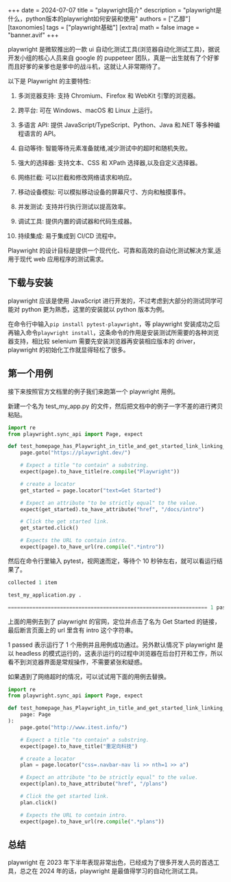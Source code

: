 +++
date = 2024-07-07
title = "playwright简介"
description = "playwright是什么，python版本的playwright如何安装和使用"
authors = ["乙醇"]
[taxonomies]
tags = ["playwright基础"]
[extra]
math = false
image = "banner.avif"
+++

playwright 是微软推出的一款 ui 自动化测试工具(浏览器自动化测试工具)，据说开发小组的核心人员来自 google 的 puppeteer 团队，真是一出生就有了个好爹而且好爹的亲爹也是爹中的战斗机，这就让人非常期待了。

以下是 Playwright 的主要特性:

1. 多浏览器支持: 支持 Chromium、Firefox 和 WebKit 引擎的浏览器。

2. 跨平台: 可在 Windows、macOS 和 Linux 上运行。

3. 多语言 API: 提供 JavaScript/TypeScript、Python、Java 和.NET 等多种编程语言的 API。

4. 自动等待: 智能等待元素准备就绪,减少测试中的超时和随机失败。

5. 强大的选择器: 支持文本、CSS 和 XPath 选择器,以及自定义选择器。

6. 网络拦截: 可以拦截和修改网络请求和响应。

7. 移动设备模拟: 可以模拟移动设备的屏幕尺寸、方向和触摸事件。

8. 并发测试: 支持并行执行测试以提高效率。

9. 调试工具: 提供内置的调试器和代码生成器。

10. 持续集成: 易于集成到 CI/CD 流程中。

Playwright 的设计目标是提供一个现代化、可靠和高效的自动化测试解决方案,适用于现代 web 应用程序的测试需求。

## 下载与安装

playwright 应该是使用 JavaScript 进行开发的，不过考虑到大部分的测试同学可能对 python 更为熟悉，这里的安装就以 python 版本为例。

在命令行中输入`pip install pytest-playwright`，等 playwright 安装成功之后再输入命令`playwright install`，这条命令的作用是安装测试所需要的各种浏览器支持，相比较 selenium 需要先安装浏览器再安装相应版本的 driver，playwright 的初始化工作就显得轻松了很多。

## 第一个用例

接下来按照官方文档里的例子我们来跑第一个 playwright 用例。

新建一个名为 test_my_app.py 的文件，然后把文档中的例子一字不差的进行拷贝粘贴。

```python
import re
from playwright.sync_api import Page, expect

def test_homepage_has_Playwright_in_title_and_get_started_link_linking_to_the_intro_page(page: Page):
    page.goto("https://playwright.dev/")

    # Expect a title "to contain" a substring.
    expect(page).to_have_title(re.compile("Playwright"))

    # create a locator
    get_started = page.locator("text=Get Started")

    # Expect an attribute "to be strictly equal" to the value.
    expect(get_started).to_have_attribute("href", "/docs/intro")

    # Click the get started link.
    get_started.click()

    # Expects the URL to contain intro.
    expect(page).to_have_url(re.compile(".*intro"))
```

然后在命令行里输入 pytest，视网速而定，等待个 10 秒钟左右，就可以看运行结果了。

```python
collected 1 item

test_my_application.py .                                                                                                                       [100%]

================================================================= 1 passed in 7.08s ==================================================================
```

上面的用例去到了 playwright 的官网，定位并点击了名为 Get Started 的链接，最后断言页面上的 url 里含有 intro 这个字符串。

1 passed 表示运行了 1 个用例并且用例成功通过。另外默认情况下 playwright 是以 headless 的模式运行的，这表示运行的过程中浏览器在后台打开和工作，所以看不到浏览器界面是常规操作，不需要紧张和疑惑。

如果遇到了网络超时的情况，可以试试用下面的用例去替换。

```python
import re
from playwright.sync_api import Page, expect

def test_homepage_has_Playwright_in_title_and_get_started_link_linking_to_the_intro_page(
    page: Page
):
    page.goto("http://www.itest.info/")

    # Expect a title "to contain" a substring.
    expect(page).to_have_title("重定向科技")

    # create a locator
    plan = page.locator("css=.navbar-nav li >> nth=1 >> a")

    # Expect an attribute "to be strictly equal" to the value.
    expect(plan).to_have_attribute("href", "/plans")

    # Click the get started link.
    plan.click()

    # Expects the URL to contain intro.
    expect(page).to_have_url(re.compile(".*plans"))
```

## 总结

playwright 在 2023 年下半年表现非常出色，已经成为了很多开发人员的首选工具，总之在 2024 年的话，playwright 是最值得学习的自动化测试工具。
